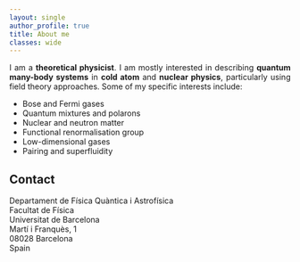 ```yaml
---
layout: single
author_profile: true
title: About me
classes: wide
---
```


<div style="text-align: justify"> I am a <b>theoretical physicist</b>. I am mostly interested in describing <b>quantum many-body systems</b> in <b>cold atom</b> and <b>nuclear physics</b>, particularly using field theory approaches. Some of my specific interests include:</div>

* Bose and Fermi gases
* Quantum mixtures and polarons
* Nuclear and neutron matter
* Functional renormalisation group
* Low-dimensional gases
* Pairing and superfluidity

## Contact

Departament de Física Quàntica i Astrofísica<br>
Facultat de Física<br>
Universitat de Barcelona<br>
Martí i Franquès, 1<br>
08028 Barcelona<br>
Spain<br>

